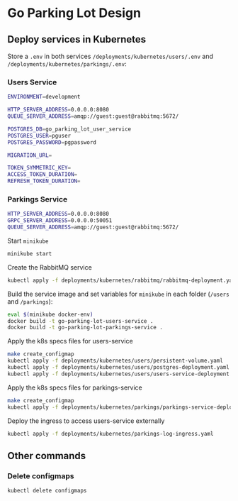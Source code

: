 # Go Parking Lot Design

## Deploy services in Kubernetes

Store a `.env` in both services `/deployments/kubernetes/users/.env` and `/deployments/kubernetes/parkings/.env`:

### Users Service

```sh
ENVIRONMENT=development

HTTP_SERVER_ADDRESS=0.0.0.0:8080
QUEUE_SERVER_ADDRESS=amqp://guest:guest@rabbitmq:5672/

POSTGRES_DB=go_parking_lot_user_service
POSTGRES_USER=pguser
POSTGRES_PASSWORD=pgpassword

MIGRATION_URL=

TOKEN_SYMMETRIC_KEY=
ACCESS_TOKEN_DURATION=
REFRESH_TOKEN_DURATION=
```

### Parkings Service

```sh
HTTP_SERVER_ADDRESS=0.0.0.0:8080
GRPC_SERVER_ADDRESS=0.0.0.0:50051
QUEUE_SERVER_ADDRESS=amqp://guest:guest@rabbitmq:5672/
```

Start `minikube`

```sh
minikube start
```

Create the RabbitMQ service

```sh
kubectl apply -f deployments/kubernetes/rabbitmq/rabbitmq-deployment.yaml
```

Build the service image and set variables for `minikube` in each folder (`/users` and `/parkings`):

```sh
eval $(minikube docker-env)
docker build -t go-parking-lot-users-service .
docker build -t go-parking-lot-parkings-service .
```

Apply the k8s specs files for users-service

```sh
make create_configmap
kubectl apply -f deployments/kubernetes/users/persistent-volume.yaml
kubectl apply -f deployments/kubernetes/users/postgres-deployment.yaml
kubectl apply -f deployments/kubernetes/users/users-service-deployment.yaml
```

Apply the k8s specs files for parkings-service

```sh
make create_configmap
kubectl apply -f deployments/kubernetes/parkings/parkings-service-deployment.yaml
```

Deploy the ingress to access users-service externally

```sh
kubectl apply -f deployments/kubernetes/parkings-log-ingress.yaml
```

## Other commands

### Delete configmaps

```sh
kubectl delete configmaps
```

